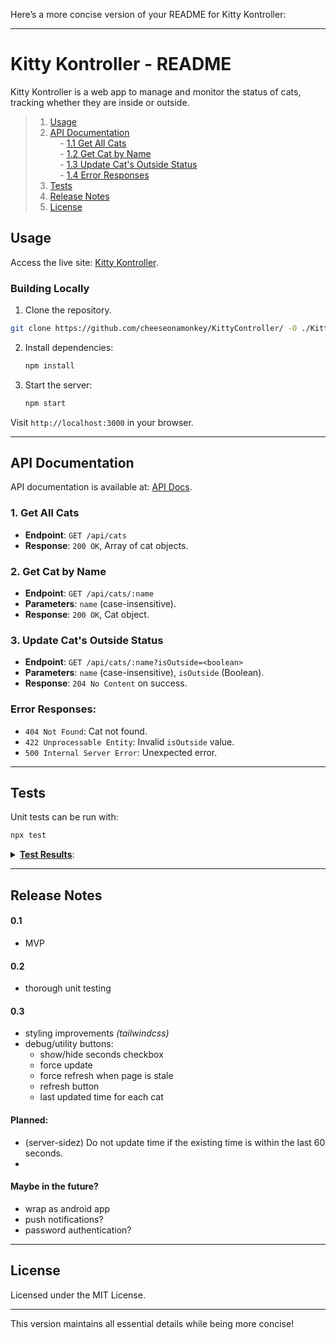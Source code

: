 Here’s a more concise version of your README for Kitty Kontroller:

---

# Kitty Kontroller - README

Kitty Kontroller is a web app to manage and monitor the status of cats, tracking whether they are inside or outside.

> 1. [Usage](#usage)  
> 2. [API Documentation](#api-documentation)  
> &nbsp;&nbsp;&nbsp; - [1.1 Get All Cats](#1-get-all-cats)  
> &nbsp;&nbsp;&nbsp; - [1.2 Get Cat by Name](#2-get-cat-by-name)  
> &nbsp;&nbsp;&nbsp; - [1.3 Update Cat's Outside Status](#3-update-cats-outside-status)  
> &nbsp;&nbsp;&nbsp; - [1.4 Error Responses](#error-responses)  
> 3. [Tests](#tests)  
> 4. [Release Notes](#release-version-notes)  
> 5. [License](#license)  

## Usage

Access the live site: [Kitty Kontroller](https://kittykontroller.azurewebsites.net).

### Building Locally
1. Clone the repository.
```bash
git clone https://github.com/cheeseonamonkey/KittyController/ -O ./KittyKontroller
```
2. Install dependencies:
   ```bash
   npm install
   ```
3. Start the server:
   ```bash
   npm start
   ```
Visit `http://localhost:3000` in your browser.

---

## API Documentation
API documentation is available at: [API Docs](https://kittykontroller.azurewebsites.net/api/).

### 1. **Get All Cats**
- **Endpoint**: `GET /api/cats`
- **Response**: `200 OK`, Array of cat objects.

### 2. **Get Cat by Name**
- **Endpoint**: `GET /api/cats/:name`
- **Parameters**: `name` (case-insensitive).
- **Response**: `200 OK`, Cat object.

### 3. **Update Cat's Outside Status**
- **Endpoint**: `GET /api/cats/:name?isOutside=<boolean>`
- **Parameters**: `name` (case-insensitive), `isOutside` (Boolean).
- **Response**: `204 No Content` on success.

### Error Responses:
- `404 Not Found`: Cat not found.
- `422 Unprocessable Entity`: Invalid `isOutside` value.
- `500 Internal Server Error`: Unexpected error.

---

## Tests
Unit tests can be run with:
```bash
npx test
```



<details>
<summary><b><u>Test Results</u></b>:</summary>
<pre style="font-family: monospace;">

<h4> Fetch Operations: </h4>
- <span style="color: green;">&#x2705;</span> **Fetches all cats** — _34ms_
- <span style="color: green;">&#x2705;</span> **Fetches a specific cat** — _3ms_
- <span style="color: green;">&#x2705;</span> **Handles invalid cat names** — _64ms_
- <span style="color: green;">&#x2705;</span> **Handles unknown parameters gracefully** — _2ms_
- <span style="color: green;">&#x2705;</span> **Case-insensitive for cat names** — _2ms_
- <span style="color: green;">&#x2705;</span> **Returns correct headers** — _3ms_

<h4> Update Operations: </h4>
- <span style="color: green;">&#x2705;</span> **Updates cat outside status** — _7ms_
- <span style="color: green;">&#x2705;</span> **Handles invalid `isOutside` values** — _5ms_
- <span style="color: green;">&#x2705;</span> **Handles concurrent updates correctly** — _7ms_
- <span style="color: green;">&#x2705;</span> **Toggles outside status multiple times** — _19ms_
- <span style="color: green;">&#x2705;</span> **Handles idempotent updates** — _4ms_
- <span style="color: green;">&#x2705;</span> **Sets all cats to outside status** — _6ms_

---


- **Test Suites**: <span style="color: green;">1 passed</span>, 1 total
- **Tests**: <span style="color: green;">12 passed</span>, 12 total

</pre>
</details>


---

## Release Notes

#### 0.1
- MVP
#### 0.2
- thorough unit testing
#### 0.3
- styling improvements _(tailwindcss)_
- debug/utility buttons:
  - show/hide seconds checkbox
  - force update
  - force refresh when page is stale
  - refresh button
  - last updated time for each cat
#### Planned:
- (server-sidez) Do not update time if the existing time is within the last 60 seconds.
- 
#### Maybe in the future?
- wrap as android app
- push notifications?
- password authentication? 


---

## License

Licensed under the MIT License.

--- 

This version maintains all essential details while being more concise!